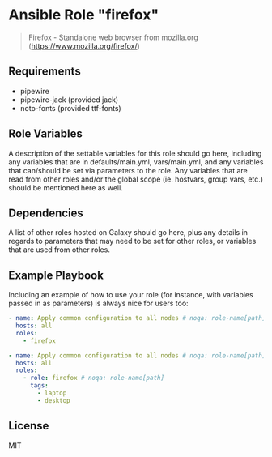 # Ansible Role "firefox"

> Firefox - Standalone web browser from mozilla.org (https://www.mozilla.org/firefox/)

## Requirements

- pipewire
- pipewire-jack (provided jack)
- noto-fonts (provided ttf-fonts)

## Role Variables

A description of the settable variables for this role should go here, including any variables that are in
defaults/main.yml, vars/main.yml, and any variables that can/should be set via parameters to the role. Any variables
that are read from other roles and/or the global scope (ie. hostvars, group vars, etc.) should be mentioned here as
well.

## Dependencies

A list of other roles hosted on Galaxy should go here, plus any details in regards to parameters that may need to be set
for other roles, or variables that are used from other roles.

## Example Playbook

Including an example of how to use your role (for instance, with variables passed in as parameters) is always nice for
users too:

```yaml
- name: Apply common configuration to all nodes # noqa: role-name[path]
  hosts: all
  roles:
    - firefox
```

```yaml
- name: Apply common configuration to all nodes # noqa: role-name[path]
  hosts: all
  roles:
    - role: firefox # noqa: role-name[path]
      tags:
        - laptop
        - desktop
```

## License

MIT

